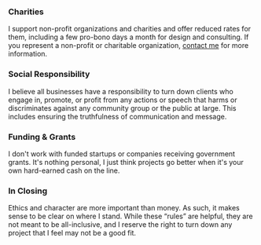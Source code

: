 ### Charities  

I support non-profit organizations and charities and offer reduced rates for them, including a few pro-bono days a month for design and consulting. If you represent a non-profit or charitable organization, [contact me](#contact) for more information.  

### Social Responsibility  

I believe all businesses have a responsibility to turn down clients who engage in, promote, or profit from any actions or speech that harms or discriminates against any community group or the public at large. This includes ensuring the truthfulness of communication and message.  

### Funding & Grants

I don't work with funded startups or companies receiving government grants. It's nothing personal, I just think projects go better when it's your own hard-earned cash on the line.  

### In Closing  

Ethics and character are more important than money. As such, it makes sense to be clear on where I stand. While these “rules” are helpful, they are not meant to be all-inclusive, and I reserve the right to turn down any project that I feel may not be a good fit.  
